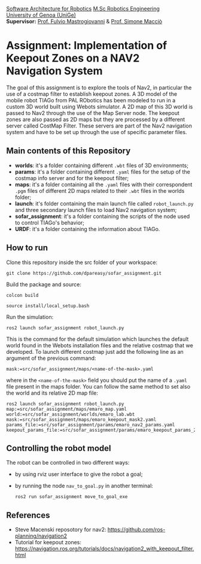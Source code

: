 [Software Architecture for Robotics](https://corsi.unige.it/en/off.f/2022/ins/60231)
[M.Sc Robotics Engineering](https://corsi.unige.it/corsi/10635)<br>
[University of Genoa (UniGe)](https://unige.it/en)<br>
**Supervisor:** [Prof. Fulvio Mastrogiovanni](https://rubrica.unige.it/personale/UkNHWFhr) & [Prof. Simone Macciò](https://rubrica.unige.it/personale/UUNAWFho)

# Assignment: Implementation of Keepout Zones on a NAV2 Navigation System

The goal of this assignment is to explore the tools of Nav2, in particular the use of a costmap filter to establish keepout zones. A 3D model of the mobile 
robot TIAGo from PAL RObotics has been modeled to run in a custom 3D world built using Webots simulator. A 2D map of this 3D world is passed to Nav2 
through the use of the Map Server node. The keepout zones are also passed as 2D maps but they are processed by a different server called CostMap Filter. These servers are part of the Nav2 navigation system and have to be set up through the use of specific parameter files.

## Main contents of this Repository ##

* **worlds**: it's a folder containing different `.wbt` files of 3D environments;
* **params**: it's a folder containing different `.yaml` files for the setup of the costmap info server and for the keepout filter;
* **maps**: it's a folder containing all the `.yaml` files with their correspondent `.pgm` files of different 2D maps related to their `.wbt` files in the worlds folder;
* **launch**: it's folder containing the main launch file called `robot_launch.py` and three secondary launch files to load Nav2 navigation system;
* **sofar_assignment**: it's a folder containing the scripts of the node used to control TIAGo's behavior;
* **URDF**: it's a folder containing the information about TIAGo.

## How to run ##
 Clone this repository inside the src folder of your workspace:
 ```
 git clone https://github.com/dpareasy/sofar_assignment.git
 ```
 Build the package and source:
 ```
 colcon build
 
 source install/local_setup.bash
 ```
 Run the simulation:
 ```
 ros2 launch sofar_assignment robot_launch.py
 ```
 This is the command for the default simulation which launches the default world found in the Webots installation files and the relative costmap that we developed. To launch different costmap just add the following line as an argument of the previous command:
 ```
 mask:=src/sofar_assignment/maps/<name-of-the-mask>.yaml
 ```
 where in the `<name-of-the-mask>` field you should put the name of a `.yaml` file present in the maps folder. You can follow the same method to set also the world and its relative 2D map file:
```
ros2 launch sofar_assignment robot_launch.py map:=src/sofar_assignment/maps/emaro_map.yaml world:=src/sofar_assignment/worlds/emaro_lab.wbt mask:=src/sofar_assignment/maps/emaro_keepout_mask2.yaml params_file:=src/sofar_assignment/params/emaro_nav2_params.yaml keepout_params_file:=src/sofar_assignment/params/emaro_keepout_params_2.yaml
```
## Controlling the robot model ##
The robot can be controlled in two different ways:
* by using rviz user interface to give the robot a goal;
* by running the node `nav_to_goal.py` in another terminal:

  ```
  ros2 run sofar_assignment move_to_goal_exe
  ```
## References ##

* Steve Macenski reposotory for nav2: https://github.com/ros-planning/navigation2
* Tutorial for keepout zones: https://navigation.ros.org/tutorials/docs/navigation2_with_keepout_filter.html

